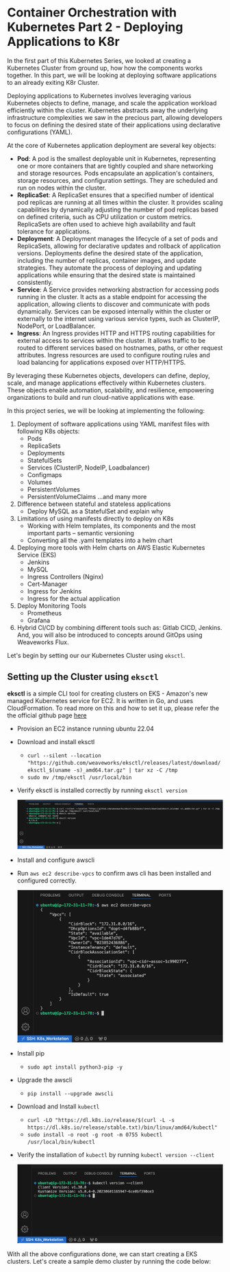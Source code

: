 # Container Orchestration with Kubernetes Part 2 - Deploying Applications to K8r

In the first part of this Kubernetes Series, we looked at creating a Kubernetes Cluster from ground up, how how the components works together. In this part, we will be looking at deploying software applications to an already exiting K8r Cluster.

Deploying applications to Kubernetes involves leveraging various Kubernetes objects to define, manage, and scale the application workload efficiently within the cluster. Kubernetes abstracts away the underlying infrastructure complexities we saw in the precious part, allowing developers to focus on defining the desired state of their applications using declarative configurations (YAML).

At the core of Kubernetes application deployment are several key objects:

- **Pod**: A pod is the smallest deployable unit in Kubernetes, representing one or more containers that are tightly coupled and share networking and storage resources. Pods encapsulate an application's containers, storage resources, and configuration settings. They are scheduled and run on nodes within the cluster.
- **ReplicaSet**: A ReplicaSet ensures that a specified number of identical pod replicas are running at all times within the cluster. It provides scaling capabilities by dynamically adjusting the number of pod replicas based on defined criteria, such as CPU utilization or custom metrics. ReplicaSets are often used to achieve high availability and fault tolerance for applications.
- **Deployment**: A Deployment manages the lifecycle of a set of pods and ReplicaSets, allowing for declarative updates and rollback of application versions. Deployments define the desired state of the application, including the number of replicas, container images, and update strategies. They automate the process of deploying and updating applications while ensuring that the desired state is maintained consistently.
- **Service**: A Service provides networking abstraction for accessing pods running in the cluster. It acts as a stable endpoint for accessing the application, allowing clients to discover and communicate with pods dynamically. Services can be exposed internally within the cluster or externally to the internet using various service types, such as ClusterIP, NodePort, or LoadBalancer.
- **Ingress**: An Ingress provides HTTP and HTTPS routing capabilities for external access to services within the cluster. It allows traffic to be routed to different services based on hostnames, paths, or other request attributes. Ingress resources are used to configure routing rules and load balancing for applications exposed over HTTP/HTTPS.

By leveraging these Kubernetes objects, developers can define, deploy, scale, and manage applications effectively within Kubernetes clusters. These objects enable automation, scalability, and resilience, empowering organizations to build and run cloud-native applications with ease.

In this project series, we will be looking at implementing the following:

1. Deployment of software applications using YAML manifest files with following K8s objects:
   - Pods
   - ReplicaSets
   - Deployments
   - StatefulSets
   - Services (ClusterIP, NodeIP, Loadbalancer)
   - Configmaps
   - Volumes
   - PersistentVolumes
   - PersistentVolumeClaims …and many more
2. Difference between stateful and stateless applications
   - Deploy MySQL as a StatefulSet and explain why
3. Limitations of using manifests directly to deploy on K8s
   - Working with Helm templates, its components and the most important parts – semantic versioning
   - Converting all the .yaml templates into a helm chart
4. Deploying more tools with Helm charts on AWS Elastic Kubernetes Service (EKS)
   - Jenkins
   - MySQL
   - Ingress Controllers (Nginx)
   - Cert-Manager
   - Ingress for Jenkins
   - Ingress for the actual application
5. Deploy Monitoring Tools
   - Prometheus
   - Grafana
6. Hybrid CI/CD by combining different tools such as: Gitlab CICD, Jenkins. And, you will also be introduced to concepts around GitOps using Weaveworks Flux.

Let's begin by setting our our Kubernetes Cluster using `eksctl`.

## Setting up the Cluster using `eksctl`

**eksctl** is a simple CLI tool for creating clusters on EKS - Amazon's new managed Kubernetes service for EC2. It is written in Go, and uses CloudFormation. To read more on this and how to set it up, please refer the the official github page [here](https://github.com/eksctl-io/eksctl)

- Provision an EC2 instance running ubuntu 22.04
- Download and install eksctl
  - `curl --silent --location "https://github.com/weaveworks/eksctl/releases/latest/download/eksctl_$(uname -s)_amd64.tar.gz" | tar xz -C /tmp`
  - `sudo mv /tmp/eksctl /usr/local/bin`
- Verify eksctl is installed correctly by running `eksctl version`

  ![alt text](Images/Img_02.png)

- Install and configure awscli
- Run `aws ec2 describe-vpcs` to confirm aws cli has been installed and configured correctly.

  ![alt text](Images/Img_01.png)

- Install pip
  - `sudo apt install python3-pip -y`
- Upgrade the awscli
  - `pip install --upgrade awscli`
- Download and Install `kubectl`
  - `curl -LO "https://dl.k8s.io/release/$(curl -L -s https://dl.k8s.io/release/stable.txt)/bin/linux/amd64/kubectl"`
  - `sudo install -o root -g root -m 0755 kubectl /usr/local/bin/kubectl`
- Verify the installation of `kubectl` by running `kubectl version --client`

  ![alt text](Images/Img_03.png)

With all the above configurations done, we can start creating a EKS clusters. Let's create a sample demo cluster by running the code below:
